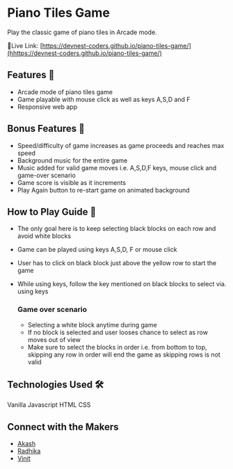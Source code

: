 # Piano Tiles Game 

Play the classic game of piano tiles in Arcade mode.

🔗Live Link: [https://devnest-coders.github.io/piano-tiles-game/](hhttps://devnest-coders.github.io/piano-tiles-game/)

## Features 💫

- Arcade mode of piano tiles game 
- Game playable with mouse click as well as keys A,S,D and F
- Responsive web app

## Bonus Features  💫

- Speed/difficulty of game increases as game proceeds and reaches max speed 
- Background music for the entire game
- Music added for valid game moves i.e. A,S,D,F keys, mouse click and game-over scenario
- Game score is visible as it increments
- Play Again button to re-start game on animated background

## How to Play Guide 📖

- The only goal here is to keep selecting black blocks on each row and avoid white blocks
- Game can be played using keys A,S,D, F or mouse click
- User has to click on black block just above the yellow row to start the game
- While using keys, follow the key mentioned on black blocks to select via. using keys

    ### Game over scenario 
    - Selecting a white block anytime during game 
    - If no block is selected and user looses chance to select as row moves out of view
    - Make sure to select the blocks in order i.e. from bottom to top, skipping any row in order will end the game as skipping rows is not valid

## Technologies Used 🛠️
Vanilla Javascript
HTML
CSS

## Connect with the Makers

- [Akash](https://github.com/AkashsRepositories)
- [Radhika](https://github.com/radhika2104)
- [Vinit](https://github.com/vinit717)